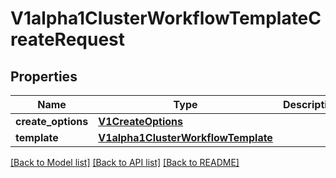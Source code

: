 # V1alpha1ClusterWorkflowTemplateCreateRequest

## Properties
Name | Type | Description | Notes
------------ | ------------- | ------------- | -------------
**create_options** | [**V1CreateOptions**](V1CreateOptions.md) |  | [optional] 
**template** | [**V1alpha1ClusterWorkflowTemplate**](V1alpha1ClusterWorkflowTemplate.md) |  | [optional] 

[[Back to Model list]](../README.md#documentation-for-models) [[Back to API list]](../README.md#documentation-for-api-endpoints) [[Back to README]](../README.md)


